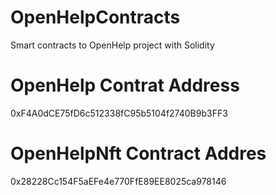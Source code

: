 #   OpenHelpContracts
Smart contracts to OpenHelp project with Solidity
#   OpenHelp Contrat Address
0xF4A0dCE75fD6c512338fC95b5104f2740B9b3FF3
#   OpenHelpNft Contract Addres
0x28228Cc154F5aEFe4e770FfE89EE8025ca978146
